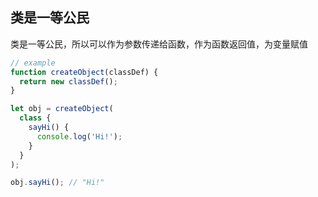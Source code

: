 
## 类是一等公民
类是一等公民，所以可以作为参数传递给函数，作为函数返回值，为变量赋值

```js
// example
function createObject(classDef) {
  return new classDef();
}

let obj = createObject(
  class {
    sayHi() {
      console.log('Hi!');
    }
  }
);

obj.sayHi(); // "Hi!"

```